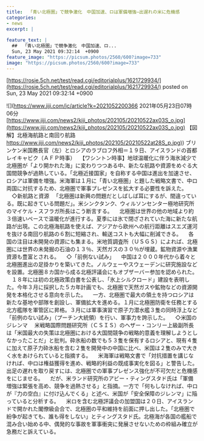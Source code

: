 ```yaml
---
title:  「青い北極圏」で競争激化　中国加速、ロは軍備増強—出遅れの米に危機感  
categories:
- news
excerpt: |
  
feature_text: |
  ##  「青い北極圏」で競争激化　中国加速、ロ...
  Sun, 23 May 2021 09:32:14  +0900
feature_image: "https://picsum.photos/2560/600?image=733"
image: "https://picsum.photos/2560/600?image=733"
---
```


[https://rosie.5ch.net/test/read.cgi/editorialplus/1621729934/](https://rosie.5ch.net/test/read.cgi/editorialplus/1621729934/)
posted on Sun, 23 May 2021 09:32:14  +0900

<!--more-->

![](https://www.jiji.com/jc/article?k=2021052200366 2021年05月23日07時06分 [https://www.jiji.com/news2/kiji_photos/202105/20210522ax03S_o.jpg](https://www.jiji.com/news2/kiji_photos/202105/20210522ax03S_o.jpg) 【図解】北極海航路と南回り航路 [https://www.jiji.com/news2/kiji_photos/202105/20210522at28S_p.jpg)](https://www.jiji.com/news2/kiji_photos/202105/20210522at28S_p.jpg)) ブリンケン米国務長官（左）とロシアのラブロフ外相＝１９日、アイスランドの首都レイキャビク（ＡＦＰ時事） 　【ワシントン時事】地球温暖化に伴う海氷減少で北極圏が「より開かれた海」に変わりつつある中、新たな航路や資源をめぐる大国間競争が過熱している。「北極近接国家」を自称する中国は進出を加速させ、ロシアは軍備を増強。米海軍は１月に「青い北極圏」と題した戦略文書で、中ロ両国に対抗するため、北極圏で軍事プレゼンスを拡大する必要性を訴えた。 　◇新航路と資源 　「北極圏は新興の問題だとしばしば耳にするが、間違っている。既に起きている問題だ」。米シンクタンク、ウィルソンセンター極地研究所のマイケル・スフラガ所長はこう断言する。 　北極圏は世界の他の地域より約３倍速いペースで温暖化が進行する。夏季には氷で閉ざされていた海に新たな航路が出現。この北極海航路を使えば、アジアから欧州への航行距離はスエズ運河を抜ける南回り航路の６割に短縮され、輸送コストも大幅に削減できる。 　各国の注目は未開発の資源にも集まる。米地質調査所（ＵＳＧＳ）によれば、北極圏には世界の未発掘の石油の１３％、天然ガスの３０％が埋蔵。鉱物資源や漁業資源も豊富とされる。 　◇「前例ない試み」 　中国は２０００年代から着々と北極圏進出の足掛かりを築いてきた。ノルウェーやスウェーデンに研究施設などを設置。北極圏８カ国から成る北極評議会にもオブザーバー参加を認められた。 　１８年には初の北極政策白書を公表し、「氷上シルクロード」建設を表明した。今年３月に採択した５カ年計画でも、北極圏で天然ガスや鉱物などの資源開発を本格化させる意向を示した。 　一方、北極圏で最大の領土を持つロシアは新たな基地や部隊を創設し、軍備拡大を進める。１月に北極圏防衛を任務とする北方艦隊を軍管区に昇格。３月には軍事演習で原子力潜水艦３隻の同時浮上など「前例のない試み」（プーチン大統領）を行い、軍事力を誇示した。 　◇米国のジレンマ 　米戦略国際問題研究所（ＣＳＩＳ）のヘザー・コンリー上級副所長は「米国最大の失策は北極圏における大国間競争の戦略的意義を理解しようとしなかったことだ」と批判。砕氷船の数でも５３隻を保有するロシアと、現有４隻に加えて原子力砕氷船を含む２隻を開発中の中国に比べ、米国は２隻のみで大きく水をあけられていると指摘する。 　米海軍は戦略文書で「対抗措置を講じなければ、中ロは権益獲得を進め、戦略的利益の既成事実化を図る」と警告した。出足の遅れを取り戻すには、北極圏での軍事プレゼンス強化が不可欠だと危機感をにじませる。 　だが、米ランド研究所のアビー・ティングスタド氏は「軍備増強は緊張を高め、競争を過熱させる」と指摘。一方で「何もしなければ、中ロが『力の空白』に付け込んでくる」と述べ、米国が「安全保障のジレンマ」に陥っていると分析する。 　米ロを含む北極評議会の加盟国は２０日、アイスランドで開かれた閣僚級会合で、北極圏の平和維持を前面に押し出した。「北極圏で紛争が起きても、誰も得をしない」とティングスタド氏。北極海が各国の艦船で混み合い始める中、偶発的な事故を軍事衝突に発展させないための枠組み確立が急務だと訴えている。
